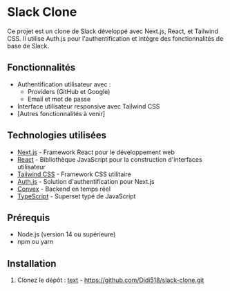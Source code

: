 # Slack Clone

Ce projet est un clone de Slack développé avec Next.js, React, et Tailwind CSS. Il utilise Auth.js pour l'authentification et intègre des fonctionnalités de base de Slack.

## Fonctionnalités

- Authentification utilisateur avec :
  - Providers (GitHub et Google)
  - Email et mot de passe
- Interface utilisateur responsive avec Tailwind CSS
- [Autres fonctionnalités à venir]

## Technologies utilisées

- [Next.js](https://nextjs.org/) - Framework React pour le développement web
- [React](https://reactjs.org/) - Bibliothèque JavaScript pour la construction d'interfaces utilisateur
- [Tailwind CSS](https://tailwindcss.com/) - Framework CSS utilitaire
- [Auth.js](https://authjs.dev/) - Solution d'authentification pour Next.js
- [Convex](https://www.convex.dev/) - Backend en temps réel
- [TypeScript](https://www.typescriptlang.org/) - Superset typé de JavaScript

## Prérequis

- Node.js (version 14 ou supérieure)
- npm ou yarn

## Installation

1. Clonez le dépôt : [text](https://github.com/Didi518/slack-clone.git) - https://github.com/Didi518/slack-clone.git
